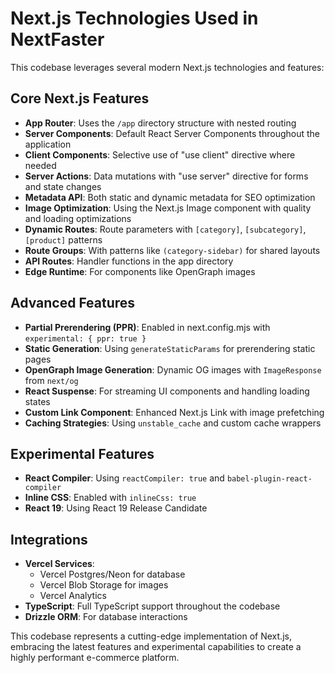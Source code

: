 # Next.js Technologies Used in NextFaster

This codebase leverages several modern Next.js technologies and features:

## Core Next.js Features

- **App Router**: Uses the `/app` directory structure with nested routing
- **Server Components**: Default React Server Components throughout the application
- **Client Components**: Selective use of "use client" directive where needed
- **Server Actions**: Data mutations with "use server" directive for forms and state changes
- **Metadata API**: Both static and dynamic metadata for SEO optimization
- **Image Optimization**: Using the Next.js Image component with quality and loading optimizations
- **Dynamic Routes**: Route parameters with `[category]`, `[subcategory]`, `[product]` patterns
- **Route Groups**: With patterns like `(category-sidebar)` for shared layouts
- **API Routes**: Handler functions in the app directory
- **Edge Runtime**: For components like OpenGraph images

## Advanced Features

- **Partial Prerendering (PPR)**: Enabled in next.config.mjs with `experimental: { ppr: true }`
- **Static Generation**: Using `generateStaticParams` for prerendering static pages
- **OpenGraph Image Generation**: Dynamic OG images with `ImageResponse` from `next/og`
- **React Suspense**: For streaming UI components and handling loading states
- **Custom Link Component**: Enhanced Next.js Link with image prefetching
- **Caching Strategies**: Using `unstable_cache` and custom cache wrappers

## Experimental Features

- **React Compiler**: Using `reactCompiler: true` and `babel-plugin-react-compiler`
- **Inline CSS**: Enabled with `inlineCss: true`
- **React 19**: Using React 19 Release Candidate

## Integrations

- **Vercel Services**:
  - Vercel Postgres/Neon for database
  - Vercel Blob Storage for images
  - Vercel Analytics
- **TypeScript**: Full TypeScript support throughout the codebase
- **Drizzle ORM**: For database interactions

This codebase represents a cutting-edge implementation of Next.js, embracing the latest features and experimental capabilities to create a highly performant e-commerce platform.
